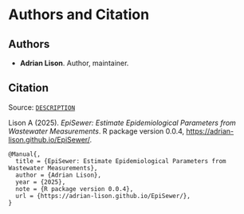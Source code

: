 # Authors and Citation

## Authors

- **Adrian Lison**. Author, maintainer.
  [](https://orcid.org/0000-0002-6822-8437)

## Citation

Source:
[`DESCRIPTION`](https://github.com/adrian-lison/EpiSewer/blob/v0.0.4/DESCRIPTION)

Lison A (2025). *EpiSewer: Estimate Epidemiological Parameters from
Wastewater Measurements*. R package version 0.0.4,
<https://adrian-lison.github.io/EpiSewer/>.

    @Manual{,
      title = {EpiSewer: Estimate Epidemiological Parameters from Wastewater Measurements},
      author = {Adrian Lison},
      year = {2025},
      note = {R package version 0.0.4},
      url = {https://adrian-lison.github.io/EpiSewer/},
    }

